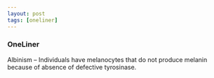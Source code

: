 ```yaml
---
layout: post
tags: [oneliner]
---
```



### OneLiner

Albinism – Individuals have melanocytes that do not produce melanin because of absence of defective tyrosinase.
